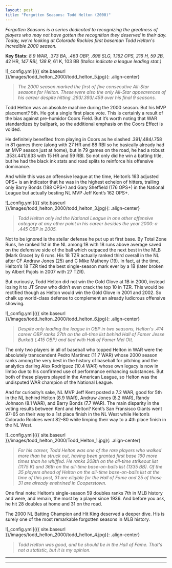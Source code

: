 ```yaml
---
layout: post
title: "Forgotten Seasons: Todd Helton (2000)"
---
```


_Forgotten Seasons is a series dedicated to recognizing the greatness of players who may not have gotten the recognition they deserved in their day. Today, we're looking at Colorado Rockies first baseman Todd Helton's incredible 2000 season._


__Key Stats:__ _8.9 WAR, .373 BA, .463 OBP, .698 SLG, 1.162 OPS, 216 H, 59 2B,_ 42 HR, _147 RBI, 138 R,_ 61 K, 103 BB _(Italics indicate a league leading stat.)_


![_config.yml]({{ site.baseurl }}/images/todd_helton_2000/todd_helton_5.jpg){: .align-center}
> *The 2000 season marked the first of five consecutive All-Star seasons for Helton. These were also the only All-Star appearences of his career despite hitting .293/.393/.459 over his final 9 seasons.*


Todd Helton was an absolute machine during the 2000 season. But his MVP placement? 5th. He got a single first place vote. This is certainly a result of the bias against pre-humidor Coors Field. But it’s worth noting that WAR standardizes by ballpark, so the additional emphasis on the Coors Effect is voided.

He definitely benefited from playing in Coors as he slashed .391/.484/.758 in 81 games there (along with 27 HR and 88 RBI so he basically already had an MVP season just at home), but in 79 games on the road, he had a robust .353/.441/.633 with 15 HR and 59 RBI. So not only did he win a batting title, but he had the black ink stats and road splits to reinforce his offensive dominance.

And while this was an offensive league at the time, Helton’s 163 adjusted OPS+ is an indicator that he was in the highest echelon of hitters, trailing only Barry Bonds (188 OPS+) and Gary Sheffield (176 OPS+) in the National League but actually besting NL MVP Jeff Kent’s 162 OPS+. 

![_config.yml]({{ site.baseurl }}/images/todd_helton_2000/todd_helton_3.jpg){: .align-center}
> *Todd Helton only led the National League in one other offensive category at any other point in his career besides the year 2000: a .445 OBP in 2005.*


Not to be ignored is the stellar defense he put up at first base. By Total Zone Runs, he ranked 1st in the NL among 1B with 18 runs above average saved on the defensive side of the ball which outpaced the next best in the MLB (Mark Grace) by 6 runs. His 18 TZR actually ranked third overall in the NL after CF Andruw Jones (25) and C Mike Matheny (19). In fact, at the time, Helton’s 18 TZR tied the best single-season mark ever by a 1B (later broken by Albert Pujols in 2007 with 27 TZR). 

But curiously, Todd Helton did not win the Gold Glove at 1B in 2000, instead losing it to JT Snow who didn’t even crack the top 10 in TZR. This would be rectified though as Helton would win the Gold Glove in 2001 and 2002. So chalk up world-class defense to complement an already ludicrous offensive showing.

![_config.yml]({{ site.baseurl }}/images/todd_helton_2000/todd_helton_6.jpg){: .align-center}
> *Despite only leading the league in OBP in two seasons, Helton's .414 career OBP ranks 27th on the all-time list behind Hall of Famer Jesse Burkett (.415 OBP) and tied with Hall of Famer Mel Ott.*

The only two players in all of baseball who topped Helton in WAR were the absolutely transcendent Pedro Martinez (11.7 WAR) whose 2000 season ranks among the very best in the history of baseball for pitching and the analytics darling Alex Rodriguez (10.4 WAR) whose own legacy is now in limbo due to his confirmed use of performance enhancing substances. But both of these players played in the American League, so Helton was the undisputed WAR champion of the National League.

And for curiosity’s sake, NL MVP Jeff Kent posted a 7.2 WAR, good for 5th in the NL behind Helton (8.9 WAR), Andruw Jones (8.2 WAR), Randy Johnson (8.1 WAR), and Barry Bonds (7.7 WAR). The main disparity in the voting results between Kent and Helton? Kent’s San Fransisco Giants went 97-65 on their way to a 1st place finish in the NL West while Helton’s Colorado Rockies went 82-80 while limping their way to a 4th place finish in the NL West.

![_config.yml]({{ site.baseurl }}/images/todd_helton_2000/Todd_Helton_1.jpg){: .align-center}
> *For his career, Todd Helton was one of the rare players who walked more than he struck out, having been granted first base 160 more times than he whiffed. He ranks 208th on the all-time strikeout list (1175 K) and 36th on the all-time base-on-balls list (1335 BB). Of the 35 players ahead of Helton on the all-time base-on-balls list at the time of this post, 31 are eligible for the Hall of Fame and 25 of those 31 are already enshrined in Cooperstown.*

One final note: Helton’s single-season 59 doubles ranks 7th in MLB history and were, and remain, the most by a player since 1936. And before you ask, he hit 28 doubles at home and 31 on the road. 

The 2000 NL Batting Champion and Hit King deserved a deeper dive. His is surely one of the most remarkable forgotten seasons in MLB history.

![_config.yml]({{ site.baseurl }}/images/todd_helton_2000/todd_helton_4.jpg){: .align-center}
> *Todd Helton was good, and he should be in the Hall of Fame. That's not a statistic, but it _is_ my opinion.*

---
***
